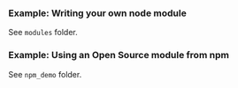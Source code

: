 ### Example: Writing your own node module

See `modules` folder.

### Example: Using an Open Source module from npm

See `npm_demo` folder.
